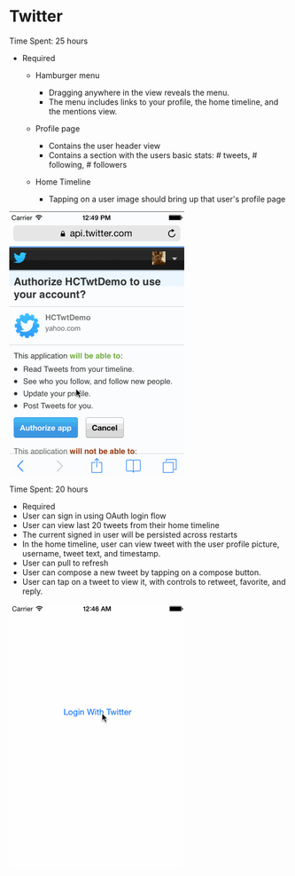 Twitter
=======
Time Spent: 25 hours
* Required
  * Hamburger menu
     * Dragging anywhere in the view reveals the menu.
     * The menu includes links to your profile, the home timeline, and the mentions view.
     
  * Profile page
     * Contains the user header view
     * Contains a section with the users basic stats: # tweets, # following, # followers
 
  * Home Timeline
     * Tapping on a user image should bring up that user's profile page
     
![Alt text](https://raw.githubusercontent.com/hchhatbar/Twitter/master/Twitter/twitter_redux_gif%20copy.gif "Twitter")

Time Spent: 20 hours

* Required
 * User can sign in using OAuth login flow
 * User can view last 20 tweets from their home timeline 
 * The current signed in user will be persisted across restarts
 * In the home timeline, user can view tweet with the user profile picture, username, tweet text, and timestamp. 
 * User can pull to refresh
 * User can compose a new tweet by tapping on a compose button.
 * User can tap on a tweet to view it, with controls to retweet, favorite, and reply.
 
![Alt text](https://raw.githubusercontent.com/hchhatbar/Twitter/master/twitter_gif.gif "Twitter")

